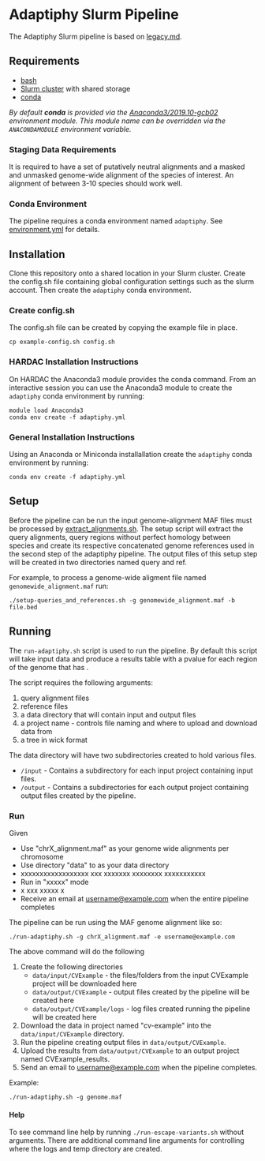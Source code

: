 # Adaptiphy Slurm Pipeline

The Adaptiphy Slurm pipeline is based on [legacy.md](https://github.com/wodanaz/adaptiPhy/legacy.md). 

## Requirements
- [bash](https://www.gnu.org/software/bash/)
- [Slurm cluster](https://slurm.schedmd.com/) with shared storage
- [conda](https://conda.io/projects/conda/en/latest/index.html)  

_By default __conda__ is provided via the [Anaconda3/2019.10-gcb02](https://github.com/Duke-GCB/helmod/blob/master/rpmbuild/SPECS/Anaconda3-2019.10-gcb02.spec) environment module. This module name can be overridden via the `ANACONDAMODULE` environment variable._

### Staging Data Requirements
It is required to have a set of putatively neutral alignments and a masked and unmasked genome-wide alignment of the species of interest. 
An alignment of between 3-10 species should work well.

### Conda Environment
The pipeline requires a conda environment named `adaptiphy`.
See [environment.yml](adaptiphy.yml) for details.

## Installation
Clone this repository onto a shared location in your Slurm cluster. 
Create the config.sh file containing global configuration settings such as the slurm account.
Then create the `adaptiphy` conda environment.

### Create config.sh
The config.sh file can be created by copying the example file in place.
```
cp example-config.sh config.sh
```

### HARDAC Installation Instructions
On HARDAC the Anaconda3 module provides the conda command.
From an interactive session you can use the Anaconda3 module to create the `adaptiphy` conda environment by running:
```
module load Anaconda3
conda env create -f adaptiphy.yml
```

### General Installation Instructions
Using an Anaconda or Miniconda installallation create the `adaptiphy` conda environment by running:
```
conda env create -f adaptiphy.yml
```

## Setup
Before the pipeline can be run the input genome-alignment MAF files must be processed by [extract_alignments.sh](https://github.com/wodanaz/x/x/x/x/setup-xxxxx.sh).
The setup script will extract the query alignments, query regions without perfect homology between species and create its respective concatenated genome references used in the second step of the adaptiphy pipeline. The output files of this setup step will be created in two directories named query and ref.

For example, to process a genome-wide aligment file named `genomewide_alignment.maf` run:
```
./setup-queries_and_references.sh -g genomewide_alignment.maf -b file.bed
```

## Running
The `run-adaptiphy.sh` script is used to run the pipeline.
By default this script will take input data and produce a results table with a pvalue for each region of the genome that has .

The script requires the following arguments:
1. query alignment files
2. reference files
3. a data directory that will contain input and output files
4. a project name - controls file naming and where to upload and download data from 
6. a tree in wick format 

The data directory will have two subdirectories created to hold various files.
- `/input` - Contains a subdirectory for each input project containing input files.
- `/output` - Contains a subdirectories for each output project containing output files created by the pipeline.


### Run
Given 
- Use "chrX_alignment.maf" as your genome wide alignments per chromosome
- Use directory "data" to as your data directory
- xxxxxxxxxxxxxxxxxx xxx xxxxxxx xxxxxxxx xxxxxxxxxxx
- Run in "xxxxx" mode
- x xxx xxxxx x
- Receive an email at username@example.com when the entire pipeline completes

The pipeline can be run using the MAF genome alignment like so:
```
./run-adaptiphy.sh -g chrX_alignment.maf -e username@example.com
```
The above command will do the following
1. Create the following directories
   - `data/input/CVExample` - the files/folders from the input CVExample project will be downloaded here   
   - `data/output/CVExample` - output files created by the pipeline will be created here
   - `data/output/CVExample/logs` - log files created running the pipeline will be created here          
2. Download the data in project named "cv-example" into the `data/input/CVExample` directory.
3. Run the pipeline creating output files in `data/output/CVExample`.
3. Upload the results from `data/output/CVExample` to an output project named CVExample_results.
4. Send an email to username@example.com when the pipeline completes.


Example:
```
./run-adaptiphy.sh -g genome.maf 
```

#### Help
To see command line help by running `./run-escape-variants.sh` without arguments.
There are additional command line arguments for controlling where the logs and temp directory are created.
